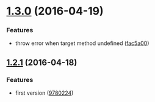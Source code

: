 <a name="1.3.0"></a>
# [1.3.0](https://github.com/plover-modules/plover-util/compare/v1.2.1...v1.3.0) (2016-04-19)


### Features

* throw error when target method undefined ([fac5a00](https://github.com/plover-modules/plover-util/commit/fac5a00))



<a name="1.2.1"></a>
## [1.2.1](https://github.com/plover-modules/plover-util/compare/9780224...v1.2.1) (2016-04-18)


### Features

* first version ([9780224](https://github.com/plover-modules/plover-util/commit/9780224))
